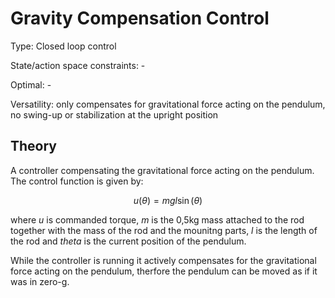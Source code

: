 #  Gravity Compensation Control #

Type: Closed loop control

State/action space constraints: -

Optimal: -

Versatility: only compensates for gravitational force acting on the pendulum, no swing-up or stabilization at the upright position

## Theory #

A controller compensating the gravitational force acting on the pendulum. The control function is given by:

```math
\begin{equation}
u(\theta) = mgl \sin(\theta)
\end{equation}
```
where $`u`$ is commanded torque, $`m`$ is the 0,5kg mass attached to the rod together with the mass of the rod and the mounitng parts, $`l`$ is the length of the rod and $`theta`$ is the current position of the pendulum. 


While the controller is running it actively compensates for the gravitational force acting on the pendulum, therfore the pendulum can be moved as if it was in zero-g.
